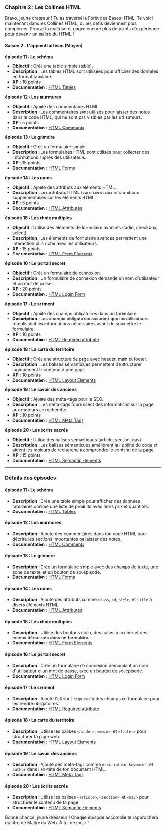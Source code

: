 ### Chapitre 2 : Les Collines HTML

Bravo, jeune dresseur ! Tu as traversé la Forêt des Bases HTML. Te voici maintenant dans les Collines HTML, où les défis deviennent plus complexes. Prouve ta maîtrise et gagne encore plus de points d'expérience pour devenir un maître du HTML !

#### **Saison 2 : L'apprenti artisan (Moyen)**

**épisode 11 : Le schéma**

- **Objectif** : Crée une table simple (table).
- **Description** : Les tables HTML sont utilisées pour afficher des données en format tabulaire.
- **XP** : 10 points
- **Documentation** : [HTML Tables](https://www.w3schools.com/html/html_tables.asp)

**épisode 12 : Les murmures**

- **Objectif** : Ajoute des commentaires HTML.
- **Description** : Les commentaires sont utilisés pour laisser des notes dans le code HTML, qui ne sont pas visibles par les utilisateurs.
- **XP** : 5 points
- **Documentation** : [HTML Comments](https://www.w3schools.com/html/html_comments.asp)

**épisode 13 : Le grimoire**

- **Objectif** : Crée un formulaire simple.
- **Description** : Les formulaires HTML sont utilisés pour collecter des informations auprès des utilisateurs.
- **XP** : 15 points
- **Documentation** : [HTML Forms](https://www.w3schools.com/html/html_forms.asp)

**épisode 14 : Les runes**

- **Objectif** : Ajoute des attributs aux éléments HTML.
- **Description** : Les attributs HTML fournissent des informations supplémentaires sur les éléments HTML.
- **XP** : 5 points
- **Documentation** : [HTML Attributes](https://www.w3schools.com/html/html_attributes.asp)

**épisode 15 : Les choix multiples**

- **Objectif** : Utilise des éléments de formulaire avancés (radio, checkbox, select).
- **Description** : Les éléments de formulaire avancés permettent une interaction plus riche avec les utilisateurs.
- **XP** : 15 points
- **Documentation** : [HTML Form Elements](https://www.w3schools.com/html/html_form_elements.asp)

**épisode 16 : Le portail secret**

- **Objectif** : Crée un formulaire de connexion.
- **Description** : Un formulaire de connexion demande un nom d'utilisateur et un mot de passe.
- **XP** : 20 points
- **Documentation** : [HTML Login Form](https://www.w3schools.com/howto/howto_css_login_form.asp)

**épisode 17 : Le serment**

- **Objectif** : Ajoute des champs obligatoires dans un formulaire.
- **Description** : Les champs obligatoires assurent que les utilisateurs remplissent les informations nécessaires avant de soumettre le formulaire.
- **XP** : 10 points
- **Documentation** : [HTML Required Attribute](https://www.w3schools.com/tags/att_input_required.asp)

**épisode 18 : La carte du territoire**

- **Objectif** : Crée une structure de page avec header, main et footer.
- **Description** : Les balises sémantiques permettent de structurer logiquement le contenu d'une page.
- **XP** : 10 points
- **Documentation** : [HTML Layout Elements](https://www.w3schools.com/html/html_layout.asp)

**épisode 19 : Le savoir des anciens**

- **Objectif** : Ajoute des méta-tags pour le SEO.
- **Description** : Les méta-tags fournissent des informations sur la page aux moteurs de recherche.
- **XP** : 10 points
- **Documentation** : [HTML Meta Tags](https://www.w3schools.com/html/html_head.asp)

**épisode 20 : Les écrits sacrés**

- **Objectif** : Utilise des balises sémantiques (article, section, nav).
- **Description** : Les balises sémantiques améliorent la lisibilité du code et aident les moteurs de recherche à comprendre le contenu de la page.
- **XP** : 15 points
- **Documentation** : [HTML Semantic Elements](https://www.w3schools.com/html/html5_semantic_elements.asp)

---

### Détails des épisodes

#### **épisode 11 : Le schéma**

- **Description** : Crée une table simple pour afficher des données tabulaires comme une liste de produits avec leurs prix et quantités.
- **Documentation** : [HTML Tables](https://www.w3schools.com/html/html_tables.asp)

#### **épisode 12 : Les murmures**

- **Description** : Ajoute des commentaires dans ton code HTML pour décrire les sections importantes ou laisser des notes.
- **Documentation** : [HTML Comments](https://www.w3schools.com/html/html_comments.asp)

#### **épisode 13 : Le grimoire**

- **Description** : Crée un formulaire simple avec des champs de texte, une zone de texte, et un bouton de souépisode.
- **Documentation** : [HTML Forms](https://www.w3schools.com/html/html_forms.asp)

#### **épisode 14 : Les runes**

- **Description** : Ajoute des attributs comme `class`, `id`, `style`, et `title` à divers éléments HTML.
- **Documentation** : [HTML Attributes](https://www.w3schools.com/html/html_attributes.asp)

#### **épisode 15 : Les choix multiples**

- **Description** : Utilise des boutons radio, des cases à cocher et des menus déroulants dans un formulaire.
- **Documentation** : [HTML Form Elements](https://www.w3schools.com/html/html_form_elements.asp)

#### **épisode 16 : Le portail secret**

- **Description** : Crée un formulaire de connexion demandant un nom d'utilisateur et un mot de passe, avec un bouton de souépisode.
- **Documentation** : [HTML Login Form](https://www.w3schools.com/howto/howto_css_login_form.asp)

#### **épisode 17 : Le serment**

- **Description** : Ajoute l'attribut `required` à des champs de formulaire pour les rendre obligatoires.
- **Documentation** : [HTML Required Attribute](https://www.w3schools.com/tags/att_input_required.asp)

#### **épisode 18 : La carte du territoire**

- **Description** : Utilise les balises `<header>`, `<main>`, et `<footer>` pour structurer ta page web.
- **Documentation** : [HTML Layout Elements](https://www.w3schools.com/html/html_layout.asp)

#### **épisode 19 : Le savoir des anciens**

- **Description** : Ajoute des méta-tags comme `description`, `keywords`, et `author` dans l'en-tête de ton document HTML.
- **Documentation** : [HTML Meta Tags](https://www.w3schools.com/html/html_head.asp)

#### **épisode 20 : Les écrits sacrés**

- **Description** : Utilise les balises `<article>`, `<section>`, et `<nav>` pour structurer le contenu de ta page.
- **Documentation** : [HTML Semantic Elements](https://www.w3schools.com/html/html5_semantic_elements.asp)

Bonne chance, jeune dresseur ! Chaque épisode accomplie te rapprochera du titre de Maître du Web. À toi de jouer !
